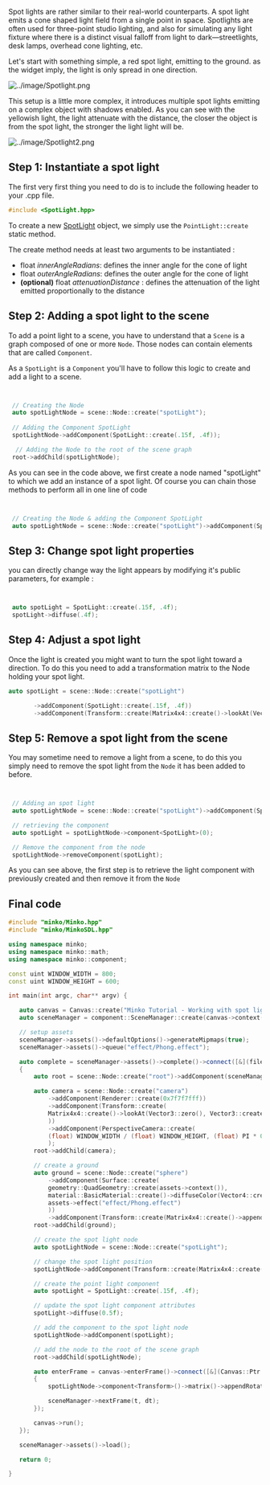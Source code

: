 Spot lights are rather similar to their real-world counterparts. A spot light emits a cone shaped light field from a single point in space. Spotlights are often used for three-point studio lighting, and also for simulating any light fixture where there is a distinct visual falloff from light to dark—streetlights, desk lamps, overhead cone lighting, etc.

Let's start with something simple, a red spot light, emitting to the ground. as the widget imply, the light is only spread in one direction.

![](../image/Spotlight.png "../image/Spotlight.png")

This setup is a little more complex, it introduces multiple spot lights emitting on a complex object with shadows enabled. As you can see with the yellowish light, the light attenuate with the distance, the closer the object is from the spot light, the stronger the light light will be.

![](../image/Spotlight2.png "../image/Spotlight2.png")

Step 1: Instantiate a spot light
--------------------------------

The first very first thing you need to do is to include the following header to your .cpp file.


```cpp
#include <SpotLight.hpp> 
```


To create a new [SpotLight](http://doc.minko.io/reference/v3/classminko_1_1component_1_1_spot_light.html) object, we simply use the `PointLight::create` static method.

The create method needs at least two arguments to be instantiated :

-   float *innerAngleRadians*: defines the inner angle for the cone of light
-   float *outerAngleRadians*: defines the outer angle for the cone of light
-   **(optional)** float *attenuationDistance* : defines the attenuation of the light emitted proportionally to the distance

Step 2: Adding a spot light to the scene
----------------------------------------

To add a point light to a scene, you have to understand that a `Scene` is a graph composed of one or more `Node`. Those nodes can contain elements that are called `Component`.

As a `SpotLight` is a `Component` you'll have to follow this logic to create and add a light to a scene.


```cpp


 // Creating the Node
 auto spotLightNode = scene::Node::create("spotLight");
       
 // Adding the Component SpotLight
 spotLightNode->addComponent(SpotLight::create(.15f, .4f));

  // Adding the Node to the root of the scene graph
 root->addChild(spotLightNode);


```


As you can see in the code above, we first create a node named "spotLight" to which we add an instance of a spot light. Of course you can chain those methods to perform all in one line of code


```cpp


 // Creating the Node & adding the Component SpotLight
 auto spotLightNode = scene::Node::create("spotLight")->addComponent(SpotLight::create(.15f, .4f));


```


Step 3: Change spot light properties
------------------------------------

you can directly change way the light appears by modifying it's public parameters, for example : 
```cpp


 auto spotLight = SpotLight::create(.15f, .4f);
 spotLight->diffuse(.4f);


```


Step 4: Adjust a spot light
---------------------------

Once the light is created you might want to turn the spot light toward a direction. To do this you need to add a transformation matrix to the Node holding your spot light.


```cpp
auto spotLight = scene::Node::create("spotLight")

       ->addComponent(SpotLight::create(.15f, .4f))
       ->addComponent(Transform::create(Matrix4x4::create()->lookAt(Vector3::zero(), Vector3::create(15.f, 20.f, 0.f))));


```


Step 5: Remove a spot light from the scene
------------------------------------------

You may sometime need to remove a light from a scene, to do this you simply need to remove the spot light from the `Node` it has been added to before.


```cpp


 // Adding an spot light
 auto spotLightNode = scene::Node::create("spotLight")->addComponent(SpotLight::create(.15f, .4f));

 // retrieving the component 
 auto spotLight = spotLightNode->component<SpotLight>(0);

 // Remove the component from the node
 spotLightNode->removeComponent(spotLight);


```


As you can see above, the first step is to retrieve the light component with previously created and then remove it from the `Node`

Final code
----------


```cpp
#include "minko/Minko.hpp" 
#include "minko/MinkoSDL.hpp"
using namespace minko; 
using namespace minko::math; 
using namespace minko::component;
const uint WINDOW_WIDTH = 800; 
const uint WINDOW_HEIGHT = 600;

int main(int argc, char** argv) {

   auto canvas = Canvas::create("Minko Tutorial - Working with spot lights", WINDOW_WIDTH, WINDOW_HEIGHT);
   auto sceneManager = component::SceneManager::create(canvas->context());

   // setup assets
   sceneManager->assets()->defaultOptions()->generateMipmaps(true);
   sceneManager->assets()->queue("effect/Phong.effect");

   auto complete = sceneManager->assets()->complete()->connect([&](file::AssetLibrary::Ptr assets)
   {
       auto root = scene::Node::create("root")->addComponent(sceneManager);

       auto camera = scene::Node::create("camera")
           ->addComponent(Renderer::create(0x7f7f7fff))
           ->addComponent(Transform::create(
           Matrix4x4::create()->lookAt(Vector3::zero(), Vector3::create(0.f, 3.f, -5.f))
           ))
           ->addComponent(PerspectiveCamera::create(
           (float) WINDOW_WIDTH / (float) WINDOW_HEIGHT, (float) PI * 0.25f, .1f, 1000.f)
           );
       root->addChild(camera);

       // create a ground
       auto ground = scene::Node::create("sphere")
           ->addComponent(Surface::create(
           geometry::QuadGeometry::create(assets->context()),
           material::BasicMaterial::create()->diffuseColor(Vector4::create(0.f, 0.f, 0.f, 1.f)),
           assets->effect("effect/Phong.effect")
           ))
           ->addComponent(Transform::create(Matrix4x4::create()->appendScale(3.f)->appendRotationX(-1.57f)));
       root->addChild(ground);

       // create the spot light node
       auto spotLightNode = scene::Node::create("spotLight");

       // change the spot light position
       spotLightNode->addComponent(Transform::create(Matrix4x4::create()->lookAt(Vector3::zero(), Vector3::create(0.1f, 2.f, 0.f))));

       // create the point light component
       auto spotLight = SpotLight::create(.15f, .4f);

       // update the spot light component attributes
       spotLight->diffuse(0.5f);

       // add the component to the spot light node
       spotLightNode->addComponent(spotLight);

       // add the node to the root of the scene graph
       root->addChild(spotLightNode);

       auto enterFrame = canvas->enterFrame()->connect([&](Canvas::Ptr canvas, float t, float dt)
       {
           spotLightNode->component<Transform>()->matrix()->appendRotationX(0.002f * dt);

           sceneManager->nextFrame(t, dt);
       });

       canvas->run();
   });

   sceneManager->assets()->load();

   return 0;

} 
```


